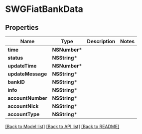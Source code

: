 # SWGFiatBankData

## Properties
Name | Type | Description | Notes
------------ | ------------- | ------------- | -------------
**time** | **NSNumber*** |  | 
**status** | **NSString*** |  | 
**updateTime** | **NSNumber*** |  | 
**updateMessage** | **NSString*** |  | 
**bankID** | **NSString*** |  | 
**info** | **NSString*** |  | 
**accountNumber** | **NSString*** |  | 
**accountNick** | **NSString*** |  | 
**accountType** | **NSString*** |  | 

[[Back to Model list]](../README.md#documentation-for-models) [[Back to API list]](../README.md#documentation-for-api-endpoints) [[Back to README]](../README.md)


